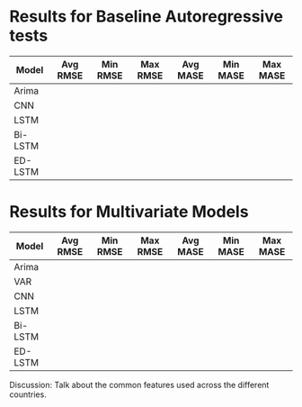 # Results for Baseline Autoregressive tests

| **Model** | **Avg RMSE** | **Min RMSE** | **Max RMSE** | **Avg MASE** | **Min MASE** | **Max MASE** |
|-----------|--------------|--------------|--------------|--------------|--------------|--------------|
| Arima     |              |              |              |              |              |              |
| CNN       |              |              |              |              |              |              |
| LSTM      |              |              |              |              |              |              |
| Bi-LSTM   |              |              |              |              |              |              |
| ED-LSTM   |              |              |              |              |              |              |


# Results for Multivariate Models

| **Model** | **Avg RMSE** | **Min RMSE** | **Max RMSE** | **Avg MASE** | **Min MASE** | **Max MASE** |
|-----------|--------------|--------------|--------------|--------------|--------------|--------------|
| Arima     |              |              |              |              |              |              |
| VAR       |              |              |              |              |              |              |
| CNN       |              |              |              |              |              |              |
| LSTM      |              |              |              |              |              |              |
| Bi-LSTM   |              |              |              |              |              |              |
| ED-LSTM   |              |              |              |              |              |              |

Discussion: Talk about the common features used across the different countries.

